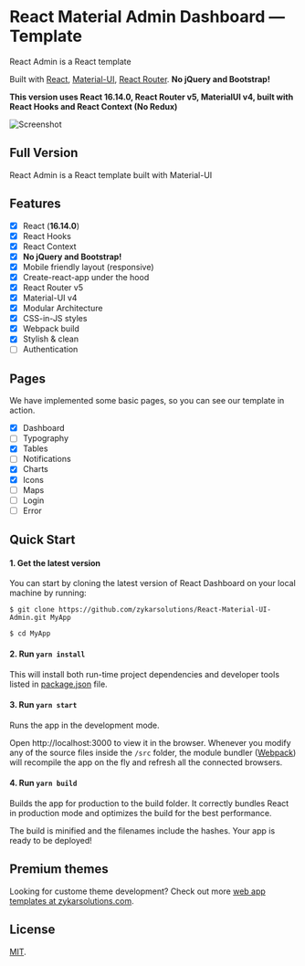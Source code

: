 # React Material Admin Dashboard — Template

React Admin is a React template 

Built with [React](https://facebook.github.io/react/), [Material-UI](https://material-ui.com), [React Router](https://reacttraining.com/react-router/).
**No jQuery and Bootstrap!**

**This version uses React 16.14.0, React Router v5, MaterialUI v4, built with React Hooks and React Context (No Redux)**


![Screenshot](https://user-images.githubusercontent.com/17261110/190501407-dd7028ef-4415-4c09-80cc-93867f221c46.png)

## Full Version

React Admin is a React template built with Material-UI

## Features

- [X] React (**16.14.0**)
- [X] React Hooks
- [X] React Context
- [X] **No jQuery and Bootstrap!**
- [X] Mobile friendly layout (responsive)
- [X] Create-react-app under the hood
- [X] React Router v5
- [X] Material-UI v4
- [X] Modular Architecture
- [X] CSS-in-JS styles
- [X] Webpack build
- [X] Stylish & clean
- [ ] Authentication

## Pages

We have implemented some basic pages, so you can see our template in action.

- [X] Dashboard
- [ ] Typography
- [X] Tables
- [ ] Notifications
- [X] Charts
- [X] Icons
- [ ] Maps
- [ ] Login
- [ ] Error

## Quick Start

#### 1. Get the latest version

You can start by cloning the latest version of React Dashboard on your
local machine by running:

```shell
$ git clone https://github.com/zykarsolutions/React-Material-UI-Admin.git MyApp

$ cd MyApp
```

#### 2. Run `yarn install`

This will install both run-time project dependencies and developer tools listed
in [package.json](package.json) file.

#### 3. Run `yarn start`

Runs the app in the development mode.

Open http://localhost:3000 to view it in the browser. Whenever you modify any of the source files inside the `/src` folder,
the module bundler ([Webpack](http://webpack.github.io/)) will recompile the
app on the fly and refresh all the connected browsers.

#### 4. Run `yarn build`

Builds the app for production to the build folder.
It correctly bundles React in production mode and optimizes the build for the best performance.

The build is minified and the filenames include the hashes.
Your app is ready to be deployed!


## Premium themes

Looking for custome theme development? Check out more [web app templates at zykarsolutions.com](https://zykarsolutions.com/services/design-development/).

## License

[MIT](https://github.com/zykarsolutions/React-Material-UI-Admin/blob/main/LICENSE.md).
